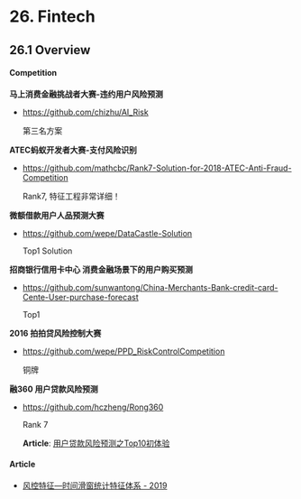# 26. Fintech

## 26.1 Overview

#### Competition

**马上消费金融挑战者大赛-违约用户风险预测**

- <https://github.com/chizhu/AI_Risk>

    第三名方案


**ATEC蚂蚁开发者大赛-支付风险识别**

- <https://github.com/mathcbc/Rank7-Solution-for-2018-ATEC-Anti-Fraud-Competition>

    Rank7, 特征工程非常详细！


**微额借款用户人品预测大赛**

- <https://github.com/wepe/DataCastle-Solution>

    Top1 Solution


**招商银行信用卡中心 消费金融场景下的用户购买预测**

- <https://github.com/sunwantong/China-Merchants-Bank-credit-card-Cente-User-purchase-forecast>

    Top1


**2016 拍拍贷风险控制大赛**

- <https://github.com/wepe/PPD_RiskControlCompetition>

    铜牌


**融360 用户贷款风险预测**

- <https://github.com/hczheng/Rong360>

    Rank 7

    **Article**: [用户贷款风险预测之Top10初体验](https://blog.csdn.net/sb19931201/article/details/56315689)


#### Article

- [风控特征—时间滑窗统计特征体系 - 2019](https://mp.weixin.qq.com/s?__biz=MzIwODI2NDkxNQ==&mid=2247487173&idx=5&sn=2dbd43aa6396aaef14499f40b31061a7)

